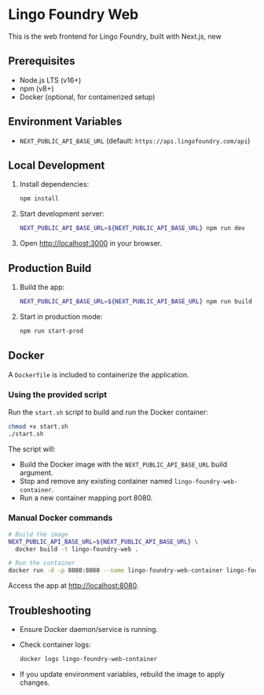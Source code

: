 # Lingo Foundry Web

This is the web frontend for Lingo Foundry, built with Next.js, new

## Prerequisites

* Node.js LTS (v16+)
* npm (v8+)
* Docker (optional, for containerized setup)

## Environment Variables

* `NEXT_PUBLIC_API_BASE_URL` (default: `https://api.lingofoundry.com/api`)

## Local Development

1. Install dependencies:

   ```bash
   npm install
   ```
2. Start development server:

   ```bash
   NEXT_PUBLIC_API_BASE_URL=${NEXT_PUBLIC_API_BASE_URL} npm run dev
   ```
3. Open [http://localhost:3000](http://localhost:3000) in your browser.

## Production Build

1. Build the app:

   ```bash
   NEXT_PUBLIC_API_BASE_URL=${NEXT_PUBLIC_API_BASE_URL} npm run build
   ```
2. Start in production mode:

   ```bash
   npm run start-prod
   ```

## Docker

A `Dockerfile` is included to containerize the application.

### Using the provided script

Run the `start.sh` script to build and run the Docker container:

```bash
chmod +x start.sh
./start.sh
```

The script will:

* Build the Docker image with the `NEXT_PUBLIC_API_BASE_URL` build argument.
* Stop and remove any existing container named `lingo-foundry-web-container`.
* Run a new container mapping port 8080.

### Manual Docker commands

```bash
# Build the image
NEXT_PUBLIC_API_BASE_URL=${NEXT_PUBLIC_API_BASE_URL} \
  docker build -t lingo-foundry-web .

# Run the container
docker run -d -p 8080:8080 --name lingo-foundry-web-container lingo-foundry-web
```

Access the app at [http://localhost:8080](http://localhost:8080).

## Troubleshooting

* Ensure Docker daemon/service is running.
* Check container logs:

  ```bash
  docker logs lingo-foundry-web-container
  ```
* If you update environment variables, rebuild the image to apply changes.
